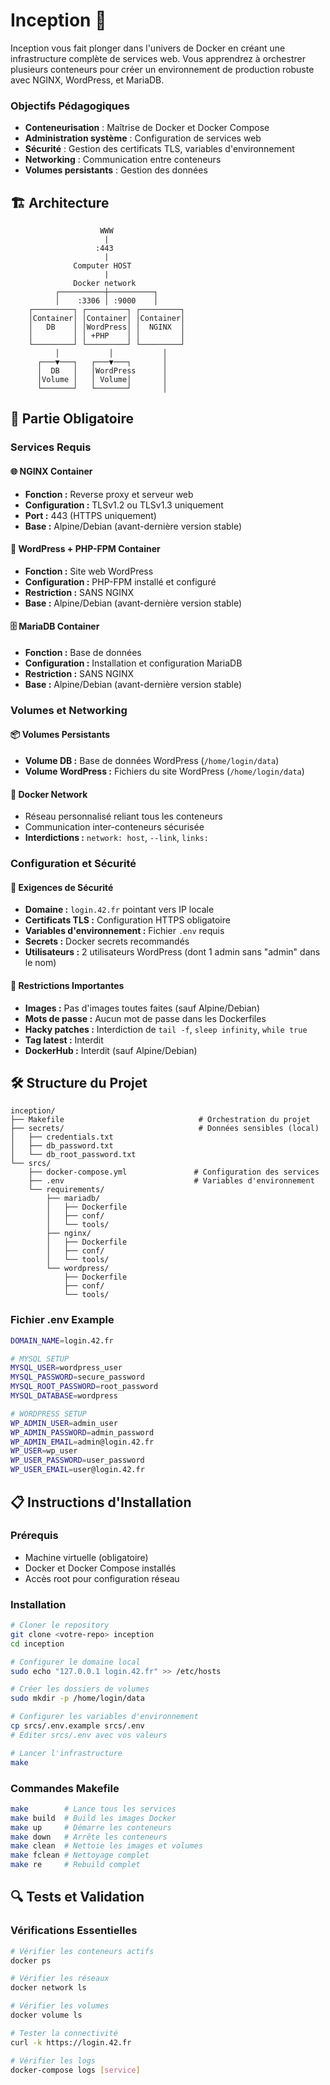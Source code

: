 # Inception 🐳

Inception vous fait plonger dans l'univers de Docker en créant une infrastructure complète de services web. Vous apprendrez à orchestrer plusieurs conteneurs pour créer un environnement de production robuste avec NGINX, WordPress, et MariaDB.

### Objectifs Pédagogiques

- **Conteneurisation** : Maîtrise de Docker et Docker Compose
- **Administration système** : Configuration de services web
- **Sécurité** : Gestion des certificats TLS, variables d'environnement
- **Networking** : Communication entre conteneurs
- **Volumes persistants** : Gestion des données

## 🏗️ Architecture

```
                    WWW
                     |
                   :443
                     |
              Computer HOST
                     |
              Docker network
          ┌──────────┼──────────┐
          │    :3306 │ :9000    │
    ┌─────────┐ ┌─────────┐ ┌─────────┐
    │Container│ │Container│ │Container│
    │   DB    │ │WordPress│ │  NGINX  │
    │         │ │ +PHP    │ │         │
    └─────────┘ └─────────┘ └─────────┘
          │           │           │
      ┌───▼───┐   ┌───▼───┐       │
      │  DB   │   │WordPress      │
      │Volume │   │ Volume│       │
      └───────┘   └───────┘       │
```

## 🚀 Partie Obligatoire

### Services Requis

#### 🌐 NGINX Container
- **Fonction :** Reverse proxy et serveur web
- **Configuration :** TLSv1.2 ou TLSv1.3 uniquement
- **Port :** 443 (HTTPS uniquement)
- **Base :** Alpine/Debian (avant-dernière version stable)

#### 📝 WordPress + PHP-FPM Container
- **Fonction :** Site web WordPress
- **Configuration :** PHP-FPM installé et configuré
- **Restriction :** SANS NGINX
- **Base :** Alpine/Debian (avant-dernière version stable)

#### 🗄️ MariaDB Container
- **Fonction :** Base de données
- **Configuration :** Installation et configuration MariaDB
- **Restriction :** SANS NGINX
- **Base :** Alpine/Debian (avant-dernière version stable)

### Volumes et Networking

#### 📦 Volumes Persistants
- **Volume DB :** Base de données WordPress (`/home/login/data`)
- **Volume WordPress :** Fichiers du site WordPress (`/home/login/data`)

#### 🔗 Docker Network
- Réseau personnalisé reliant tous les conteneurs
- Communication inter-conteneurs sécurisée
- **Interdictions :** `network: host`, `--link`, `links:`

### Configuration et Sécurité

#### 🔐 Exigences de Sécurité
- **Domaine :** `login.42.fr` pointant vers IP locale
- **Certificats TLS :** Configuration HTTPS obligatoire
- **Variables d'environnement :** Fichier `.env` requis
- **Secrets :** Docker secrets recommandés
- **Utilisateurs :** 2 utilisateurs WordPress (dont 1 admin sans "admin" dans le nom)

#### 🚫 Restrictions Importantes
- **Images :** Pas d'images toutes faites (sauf Alpine/Debian)
- **Mots de passe :** Aucun mot de passe dans les Dockerfiles
- **Hacky patches :** Interdiction de `tail -f`, `sleep infinity`, `while true`
- **Tag latest :** Interdit
- **DockerHub :** Interdit (sauf Alpine/Debian)

## 🛠️ Structure du Projet

```
inception/
├── Makefile                              # Orchestration du projet
├── secrets/                              # Données sensibles (local)
│   ├── credentials.txt
│   ├── db_password.txt
│   └── db_root_password.txt
└── srcs/
    ├── docker-compose.yml               # Configuration des services
    ├── .env                             # Variables d'environnement
    └── requirements/
        ├── mariadb/
        │   ├── Dockerfile
        │   ├── conf/
        │   └── tools/
        ├── nginx/
        │   ├── Dockerfile
        │   ├── conf/
        │   └── tools/
        └── wordpress/
            ├── Dockerfile
            ├── conf/
            └── tools/
```

### Fichier .env Example
```bash
DOMAIN_NAME=login.42.fr

# MYSQL SETUP
MYSQL_USER=wordpress_user
MYSQL_PASSWORD=secure_password
MYSQL_ROOT_PASSWORD=root_password
MYSQL_DATABASE=wordpress

# WORDPRESS SETUP
WP_ADMIN_USER=admin_user
WP_ADMIN_PASSWORD=admin_password
WP_ADMIN_EMAIL=admin@login.42.fr
WP_USER=wp_user
WP_USER_PASSWORD=user_password
WP_USER_EMAIL=user@login.42.fr
```

## 📋 Instructions d'Installation

### Prérequis
- Machine virtuelle (obligatoire)
- Docker et Docker Compose installés
- Accès root pour configuration réseau

### Installation
```bash
# Cloner le repository
git clone <votre-repo> inception
cd inception

# Configurer le domaine local
sudo echo "127.0.0.1 login.42.fr" >> /etc/hosts

# Créer les dossiers de volumes
sudo mkdir -p /home/login/data

# Configurer les variables d'environnement
cp srcs/.env.example srcs/.env
# Éditer srcs/.env avec vos valeurs

# Lancer l'infrastructure
make
```

### Commandes Makefile
```bash
make        # Lance tous les services
make build  # Build les images Docker
make up     # Démarre les conteneurs
make down   # Arrête les conteneurs
make clean  # Nettoie les images et volumes
make fclean # Nettoyage complet
make re     # Rebuild complet
```

## 🔍 Tests et Validation

### Vérifications Essentielles
```bash
# Vérifier les conteneurs actifs
docker ps

# Vérifier les réseaux
docker network ls

# Vérifier les volumes
docker volume ls

# Tester la connectivité
curl -k https://login.42.fr

# Vérifier les logs
docker-compose logs [service]
```

